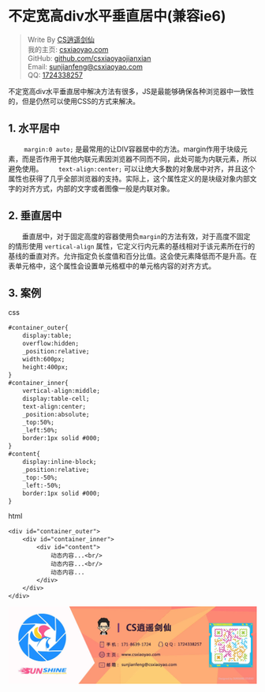 # 不定宽高div水平垂直居中(兼容ie6)

> Write By [CS逍遥剑仙](http://home.ustc.edu.cn/~cssjf/)   
> 我的主页: [csxiaoyao.com](https://csxiaoyao.com)   
> GitHub: [github.com/csxiaoyaojianxian](https://github.com/csxiaoyaojianxian)   
> Email: [sunjianfeng@csxiaoyao.com](mailto:sunjianfeng@csxiaoyao.com)  
> QQ: [1724338257](http://wpa.qq.com/msgrd?uin=1724338257&site=qq&menu=yes)

不定宽高div水平垂直居中解决方法有很多，JS是最能够确保各种浏览器中一致性的，但是仍然可以使用CSS的方式来解决。
## 1. 水平居中
&emsp;&emsp; `margin:0 auto;` 是最常用的让DIV容器居中的方法。margin作用于块级元素，而是否作用于其他内联元素因浏览器不同而不同，此处可能为内联元素，所以避免使用。
&emsp;&emsp;`text-align:center;` 可以让绝大多数的对象居中对齐，并且这个属性也获得了几乎全部浏览器的支持。实际上，这个属性定义的是块级对象内部文字的对齐方式，内部的文字或者图像一般是内联对象。  
## 2. 垂直居中 
&emsp;&emsp;垂直居中，对于固定高度的容器使用负`margin`的方法有效，对于高度不固定的情形使用 `vertical-align` 属性，它定义行内元素的基线相对于该元素所在行的基线的垂直对齐。允许指定负长度值和百分比值。这会使元素降低而不是升高。在表单元格中，这个属性会设置单元格框中的单元格内容的对齐方式。
## 3. 案例
css
```
#container_outer{
	display:table;
	overflow:hidden;
	_position:relative;
	width:600px;
	height:400px;
}   
#container_inner{
	vertical-align:middle;
	display:table-cell;
	text-align:center;
	_position:absolute;
	_top:50%;
	_left:50%;
	border:1px solid #000;
}   
#content{
	display:inline-block;
	_position:relative;
	_top:-50%;
	_left:-50%;
	border:1px solid #000;
}
```
html
```
<div id="container_outer">
	<div id="container_inner">
		<div id="content">
			动态内容...<br/>  
			动态内容...<br/>
			动态内容...
		</div>
	</div>
</div> 
```

![sign](https://raw.githubusercontent.com/csxiaoyaojianxian/ImageHosting/master/img/sign.jpg)